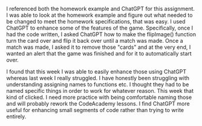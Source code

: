 I referenced both the homework example and ChatGPT for this assignment. I was able to look at the homework example and figure out what needed to be changed to meet the homework specifications, that was easy. I used ChatGPT to enhance some of the features of the game. Specifically, once I had the code written, I asked ChatGPT how to make the flipImage() function turn the card over and flip it back over until a match was made. Once a match was made, I asked it to remove those "cards" and at the very end, I wanted an alert that the game was finished and for it to automatically start over. 

I found that this week I was able to easily enhance those using ChatGPT whereas last week I really struggled. I have honestly been struggling with understanding assigning names to functions etc. I thought they had to be named specific things in order to work for whatever reason. This week that kind of clicked. I need more practice with being comfortable naming those and will probably rework the CodeAcademy lessons. I find ChatGPT more useful for enhancing small segments of code rather than trying to write entirely. 